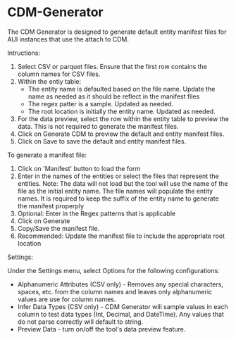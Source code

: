# CDM-Generator
The CDM Generator is designed to generate default entity manifest files for AUI instances that use the attach to CDM. 

Intructions:
1) Select CSV or parquet files. Ensure that the first row contains the column names for CSV files.
2) Within the entiy table:
	- The entity name is defaulted based on the file name. Update the name as needed as it should be reflect in the manifest files
	- The regex patter is a sample. Updated as needed.
	- The root location is initially the entity name. Updated as needed.
3) For the data preview, select the row within the entity table to preview the data. This is not required to generate the manifest files.
4) Click on Generate CDM to preview the default and entity manifest files.
4) Click on Save to save the default and entity manifest files. 

To generate a manifest file:
1) Click on 'Manifest' button to load the form
2) Enter in the names of the entities or select the files that represent the entities. Note: The data will not load but the tool will use the name of the file as the initial entity name. The file names will populate the entity names. It is required to keep the suffix of the entity name to generate the manifest properply
3) Optional: Enter in the Regex patterns that is applicable
4) Click on Generate
5) Copy/Save the manifest file. 
6) Recommended: Update the manifest file to include the appropriate root location


Settings:

Under the Settings menu, select Options for the following configurations:
  - Alphanumeric Attributes (CSV only) - Removes any special characters, spaces, etc. from the column names and leaves only alphanumeric values are use for column names.
  - Infer Data Types (CSV only) - CDM Generator will sample values in each column to test data types (Int, Decimal, and DateTime). Any values that do not parse correctly will default to string.
  - Preview Data - turn on/off the tool's data preview feature.
  